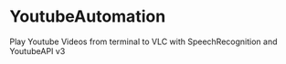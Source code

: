 # YoutubeAutomation
Play Youtube Videos from terminal to VLC with SpeechRecognition and YoutubeAPI v3
